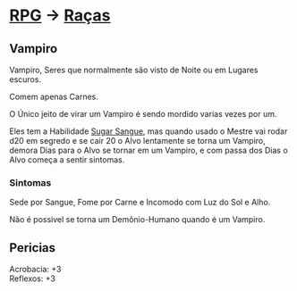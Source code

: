 # [RPG](../../RPG.md) -> [Raças](../Raças.md)

## Vampiro

Vampiro, Seres que normalmente são visto de Noite ou em Lugares escuros.

Comem apenas Carnes.

O Único jeito de virar um Vampiro é sendo mordido varias vezes por um.

Eles tem a Habilidade [Sugar Sangue](./Habilidades/Sugar-Sangue.md), mas quando usado o Mestre vai rodar d20 em segredo e se cair 20 o Alvo lentamente se torna um Vampiro, demora Dias para o Alvo se tornar em um Vampiro, e com passa dos Dias o Alvo começa a sentir sintomas.

### Sintomas

Sede por Sangue, Fome por Carne e Incomodo com Luz do Sol e Alho.

Não é possivel se torna um Demônio-Humano quando é um Vampiro.

## Pericias

Acrobacia: +3  
Reflexos: +3
